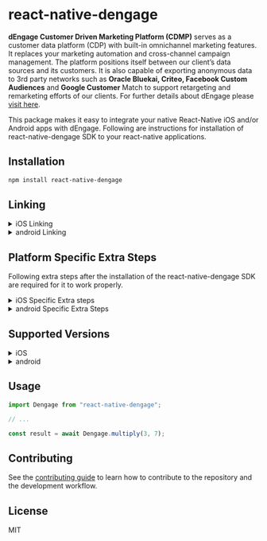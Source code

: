 # react-native-dengage

**dEngage Customer Driven Marketing Platform (CDMP)** serves as a customer data platform (CDP) with built-in omnichannel marketing features. It replaces your marketing automation and cross-channel campaign management.
The platform positions itself between our client’s data sources and its customers. It is also capable of exporting anonymous data to 3rd party networks such as **Oracle Bluekai, Criteo, Facebook Custom Audiences** and **Google Customer** Match to support retargeting and remarketing efforts of our clients.
For further details about dEngage please [visit here](https://docs.dengage.com).

This package makes it easy to integrate your native React-Native iOS and/or Android apps with dEngage. Following are instructions for installation of react-native-dengage SDK to your react-native applications.

## Installation

```sh
npm install react-native-dengage
```

## Linking

<details>
  <summary> iOS Linking </summary>
  
  ### React Native 0.60 and above
  Run npx ```pod-install```. Linking is not required in React Native 0.60 and above.
  
  ### React Native 0.59 and below
  Run react-native link react-native-dengage to link the react-native-dengage library.

</details>

<details>
  <summary> android Linking </summary>
  
</details>

## Platform Specific Extra Steps
Following extra steps after the installation of the react-native-dengage SDK are required for it to work properly.

<details>
  <summary> iOS Specific Extra steps </summary>
</details>

<details>
  <summary> android Specific Extra Steps </summary>
</details>

## Supported Versions 
<details>
  <summary> iOS </summary>
  
  D·engage Mobil SDK for IOS supports version IOS 10 and later.
</details>

<details>
  <summary> android </summary>
  
  D·engage Mobil SDK for Android supports version 4.4 (API Level 19) and later.

  <summary> Huawei </summary>
  
  D·engage Mobil SDK for Huawei supports all new versions.
</details>


## Usage

```js
import Dengage from "react-native-dengage";

// ...

const result = await Dengage.multiply(3, 7);
```

## Contributing

See the [contributing guide](CONTRIBUTING.md) to learn how to contribute to the repository and the development workflow.

## License

MIT
